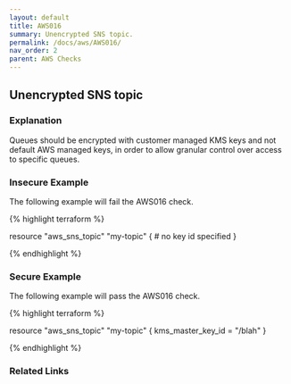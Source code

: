 ```yaml
---
layout: default
title: AWS016
summary: Unencrypted SNS topic.
permalink: /docs/aws/AWS016/
nav_order: 2
parent: AWS Checks
---
```


## Unencrypted SNS topic

### Explanation


Queues should be encrypted with customer managed KMS keys and not default AWS managed keys, in order to allow granular control over access to specific queues.



### Insecure Example

The following example will fail the AWS016 check.

{% highlight terraform %}

resource "aws_sns_topic" "my-topic" {
	# no key id specified
}

{% endhighlight %}



### Secure Example

The following example will pass the AWS016 check.

{% highlight terraform %}

resource "aws_sns_topic" "my-topic" {
	kms_master_key_id = "/blah"
}

{% endhighlight %}


### Related Links


